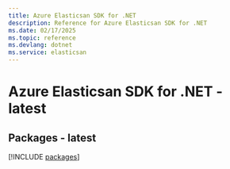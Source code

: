 ```yaml
---
title: Azure Elasticsan SDK for .NET
description: Reference for Azure Elasticsan SDK for .NET
ms.date: 02/17/2025
ms.topic: reference
ms.devlang: dotnet
ms.service: elasticsan
---
```

# Azure Elasticsan SDK for .NET - latest
## Packages - latest
[!INCLUDE [packages](elasticsan-index.md)]